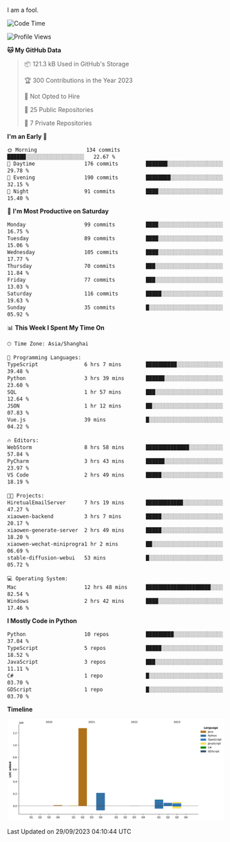 I am a fool.

<!--START_SECTION:waka-->
![Code Time](http://img.shields.io/badge/Code%20Time-745%20hrs%2050%20mins-blue)

![Profile Views](http://img.shields.io/badge/Profile%20Views-1-blue)

**🐱 My GitHub Data** 

> 📦 121.3 kB Used in GitHub's Storage 
 > 
> 🏆 300 Contributions in the Year 2023
 > 
> 🚫 Not Opted to Hire
 > 
> 📜 25 Public Repositories 
 > 
> 🔑 7 Private Repositories 
 > 
**I'm an Early 🐤** 

```text
🌞 Morning                134 commits         ██████░░░░░░░░░░░░░░░░░░░   22.67 % 
🌆 Daytime                176 commits         ███████░░░░░░░░░░░░░░░░░░   29.78 % 
🌃 Evening                190 commits         ████████░░░░░░░░░░░░░░░░░   32.15 % 
🌙 Night                  91 commits          ████░░░░░░░░░░░░░░░░░░░░░   15.40 % 
```
📅 **I'm Most Productive on Saturday** 

```text
Monday                   99 commits          ████░░░░░░░░░░░░░░░░░░░░░   16.75 % 
Tuesday                  89 commits          ████░░░░░░░░░░░░░░░░░░░░░   15.06 % 
Wednesday                105 commits         ████░░░░░░░░░░░░░░░░░░░░░   17.77 % 
Thursday                 70 commits          ███░░░░░░░░░░░░░░░░░░░░░░   11.84 % 
Friday                   77 commits          ███░░░░░░░░░░░░░░░░░░░░░░   13.03 % 
Saturday                 116 commits         █████░░░░░░░░░░░░░░░░░░░░   19.63 % 
Sunday                   35 commits          █░░░░░░░░░░░░░░░░░░░░░░░░   05.92 % 
```


📊 **This Week I Spent My Time On** 

```text
🕑︎ Time Zone: Asia/Shanghai

💬 Programming Languages: 
TypeScript               6 hrs 7 mins        ██████████░░░░░░░░░░░░░░░   39.48 % 
Python                   3 hrs 39 mins       ██████░░░░░░░░░░░░░░░░░░░   23.60 % 
SQL                      1 hr 57 mins        ███░░░░░░░░░░░░░░░░░░░░░░   12.64 % 
JSON                     1 hr 12 mins        ██░░░░░░░░░░░░░░░░░░░░░░░   07.83 % 
Vue.js                   39 mins             █░░░░░░░░░░░░░░░░░░░░░░░░   04.22 % 

🔥 Editors: 
WebStorm                 8 hrs 58 mins       ██████████████░░░░░░░░░░░   57.84 % 
PyCharm                  3 hrs 43 mins       ██████░░░░░░░░░░░░░░░░░░░   23.97 % 
VS Code                  2 hrs 49 mins       █████░░░░░░░░░░░░░░░░░░░░   18.19 % 

🐱‍💻 Projects: 
HiretualEmailServer      7 hrs 19 mins       ████████████░░░░░░░░░░░░░   47.27 % 
xiaowen-backend          3 hrs 7 mins        █████░░░░░░░░░░░░░░░░░░░░   20.17 % 
xiaowen-generate-server  2 hrs 49 mins       █████░░░░░░░░░░░░░░░░░░░░   18.20 % 
xiaowen-wechat-miniprogra1 hr 2 mins         ██░░░░░░░░░░░░░░░░░░░░░░░   06.69 % 
stable-diffusion-webui   53 mins             █░░░░░░░░░░░░░░░░░░░░░░░░   05.72 % 

💻 Operating System: 
Mac                      12 hrs 48 mins      █████████████████████░░░░   82.54 % 
Windows                  2 hrs 42 mins       ████░░░░░░░░░░░░░░░░░░░░░   17.46 % 
```

**I Mostly Code in Python** 

```text
Python                   10 repos            █████████░░░░░░░░░░░░░░░░   37.04 % 
TypeScript               5 repos             █████░░░░░░░░░░░░░░░░░░░░   18.52 % 
JavaScript               3 repos             ███░░░░░░░░░░░░░░░░░░░░░░   11.11 % 
C#                       1 repo              █░░░░░░░░░░░░░░░░░░░░░░░░   03.70 % 
GDScript                 1 repo              █░░░░░░░░░░░░░░░░░░░░░░░░   03.70 % 
```



**Timeline**

![Lines of Code chart](https://raw.githubusercontent.com/VeejaLiu/VeejaLiu/master/assets/bar_graph.png)


 Last Updated on 29/09/2023 04:10:44 UTC
<!--END_SECTION:waka-->
